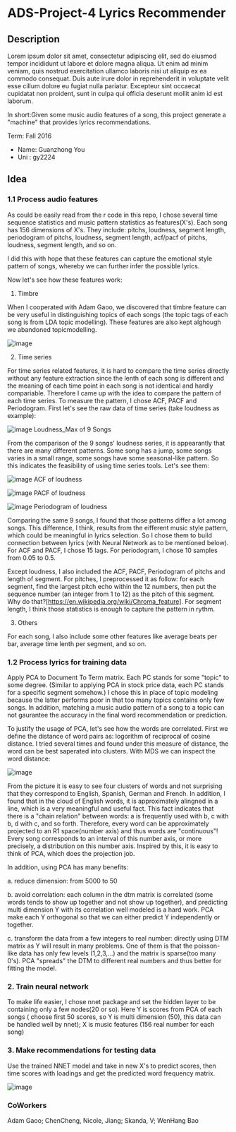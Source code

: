 # ADS-Project-4 Lyrics Recommender

## Description
Lorem ipsum dolor sit amet, consectetur adipiscing elit, sed do eiusmod tempor incididunt ut labore et dolore magna aliqua. Ut enim ad minim veniam, quis nostrud exercitation ullamco laboris nisi ut aliquip ex ea commodo consequat. Duis aute irure dolor in reprehenderit in voluptate velit esse cillum dolore eu fugiat nulla pariatur. Excepteur sint occaecat cupidatat non proident, sunt in culpa qui officia deserunt mollit anim id est laborum.

In short:Given some music audio features of a song, this project generate a "machine" that provides lyrics recommendations.

Term: Fall 2016

+ Name: Guanzhong You
+ Uni : gy2224

## Idea

### 1.1 Process audio features
As could be easily read from the r code in this repo, I chose several time sequence statistics and music pattern statistics as features(X's). Each song has 156 dimensions of X's. They include: pitchs, loudness, segment length, periodogram of pitchs, loudness, segment length, acf/pacf of pitchs, loudness, segment length, and so on.

I did this with hope that these features can capture the emotional style pattern of songs, whereby we can further infer the possible lyrics.

Now let's see how these features work:

1. Timbre 

When I cooperated with Adam Gaoo, we discovered that timbre feature can be very useful in distinguishing topics of each songs (the topic tags of each song is from LDA topic modelling). These features are also kept alghough we abandoned topicmodelling.

![image](https://raw.githubusercontent.com/Guanzy2224/ADS-Project-4/master/doc/MDS%20of%20timbre%20feature.png)

2. Time series

For time series related features, it is hard to compare the time series directly without any feature extraction since the lenth of each song is different and the meaning of each time point in each song is not identical and hardly compariable. Therefore I came up with the idea to compare the pattern of each time series. To measure the pattern, I chose ACF, PACF and Periodogram. First let's see the raw data of time series (take loudness as example):

![image](https://raw.githubusercontent.com/TZstatsADS/Fall2016-proj4-Guanzy2224/master/doc/Loudness%20Time%20Series.png)
Loudness_Max of 9 Songs

From the comparison of the 9 songs' loudness series, it is appearantly that there are many different patterns. Some song has a jump, some songs varies in a small range, some songs have some seasonal-like pattern. So this indicates the feasibility of using time series tools. Let's see them:

![image](https://raw.githubusercontent.com/TZstatsADS/Fall2016-proj4-Guanzy2224/master/doc/ACF.png)
ACF of loudness

![image](https://raw.githubusercontent.com/TZstatsADS/Fall2016-proj4-Guanzy2224/master/doc/PACF.png)
PACF of loudness

![image](https://raw.githubusercontent.com/TZstatsADS/Fall2016-proj4-Guanzy2224/master/doc/Periodagram.png)
Periodogram of loudness

Comparing the same 9 songs, I found that those patterns differ a lot among songs. This difference, I think, results from the eifferent music style pattern, which could be meaningful in lyrics selection. So I chose them to build connection between lyrics (with Neural Network as to be mentioned below). For ACF and PACF, I chose 15 lags. For periodogram, I chose 10 samples from 0.05 to 0.5.

Except loudness, I also included the ACF, PACF, Periodogram of pitchs and length of segment. For pitches, I preprocessed it as follow: for each segment, find the largest pitch echo within the 12 numbers, then put the sequence number (an integer from 1 to 12) as the pitch of this segment. Why do that?[https://en.wikipedia.org/wiki/Chroma_feature]. For segment length, I think those statistics is enough to capture the pattern in rythm.

3. Others

For each song, I also include some other features like average beats per bar, average time lenth per segment, and so on.

### 1.2 Process lyrics for training data
Apply PCA to Document To Term matrix. Each PC stands for some "topic" to some degree. (Similar to applying PCA in stock price data, each PC stands for a specific segment somehow.) I chose this in place of topic modeling because the latter performs poor in that too many topics contains only few songs. In addition, matching a music audio pattern of a song to a topic can not gaurantee the accuracy in the final word recommendation or prediction.

To justify the usage of PCA, let's see how the words are correlated. First we define the distance of word pairs as: logorithm of reciprocal of cosine distance. I tried several times and found under this measure of distance, the word can be best saperated into clusters. With MDS we can inspect the word distance:

![image](https://raw.githubusercontent.com/TZstatsADS/Fall2016-proj4-Guanzy2224/master/doc/Word%20Distance%20(2).png)

From the picture it is easy to see four clusters of words and not surprising that they correspond to English, Spanish, German and French. In addition, I found that in the cloud of English words, it is approximately alingned in a line, which is a very meaningful and useful fact. This fact indicates that there is a "chain relation" between words: a is frequently used with b, c with b, d with c, and so forth. Therefore, every word can be approximately projected to an R1 space(number axis) and thus words are "continuous"! Every song corresponds to an interval of this number axis, or more precisely, a distribution on this number axis. Inspired by this, it is easy to think of PCA, which does the projection job.

In addition, using PCA has many benefits:

a. reduce dimension: from 5000 to 50

b. avoid correlation: each column in the dtm matrix is correlated (some words tends to show up together and not show up together), and predicting multi dimension Y with its correlation well modeled is a hard work. PCA make each Y orthogonal so that we can either predict Y independently or together.

c. transform the data from a few integers to real number: directly using DTM matrix as Y will result in many problems. One of them is that the poisson-like data has only few levels (1,2,3,...) and the matrix is sparse(too many 0's). PCA "spreads" the DTM to different real numbers and thus better for fitting the model.

### 2. Train neural network
To make life easier, I chose nnet package and set the hidden layer to be containing only a few nodes(20 or so).
Here Y is scores from PCA of each songs ( choose first 50 scores, so Y is multi dimension (50), this data can be handled well by nnet);
X is music features (156 real number for each song)

### 3. Make recommendations for testing data
Use the trained NNET model and take in new X's to predict scores, then time scores with loadings and get the predicted word frequency matrix.

![image](https://raw.githubusercontent.com/Guanzy2224/ADS-Project-4/master/doc/%E5%B9%BB%E7%81%AF%E7%89%871.PNG)

### CoWorkers
Adam Gaoo; ChenCheng, Nicole, Jiang; Skanda, V; WenHang Bao
